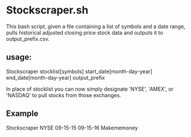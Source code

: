 # Stockscraper.sh
This bash script, given a file containing a list of symbols and a date range, pulls historical adjusted closing price stock data and outputs it to output_prefix.csv.  
## usage: 
Stockscraper stocklist[symbols] start_date[month-day-year] end_date[month-day-year] output_prefix 

In place of stocklist you can now simply designate 'NYSE', 'AMEX', or 'NASDAQ' to pull stocks from those exchanges.
## Example 
Stockscraper NYSE 09-15-15 09-15-16 Makememoney
